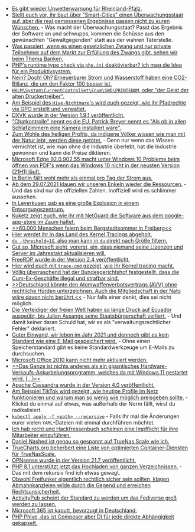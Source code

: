 * [Es gibt wieder Unwetterwarnung für Rheinland-Pfalz.](https://blog.fefe.de/?ts=9e02d6e4)
* [Stellt euch vor, ihr baut über "Smart-Cities" einen Überwachungsstaat auf, aber die real gemessenen Ergebnisse passen nicht zu euren Wünschen.](https://blog.fefe.de/?ts=9e01c50d) - Was macht der Überwachungsstaat? Passt das Ergebnis der Software an und schwupps, kommen die Schüsse aus den gewünschten "Gewaltgegenden" statt aus der wahren Täterstelle.
* [Was passiert, wenn es einen gesetzlichen Zwang und nur private Teilnehmer auf dem Markt zur Erfüllung des Zwangs gibt, sehen wir beim Thema Banken.](https://blog.fefe.de/?ts=9e005159)
* [PHP's runtime type check via `php.ini` deaktivierbar? Ich mag die Idee für ein Produktivsystem.](https://stitcher.io/blog/we-dont-need-runtime-type-checks)
* [Nein? Doch! Oh? Erneuerbarer Strom und Wasserstoff haben eine CO2-Billanz, die um den Faktor 100 besser ist.](https://www.sonnenseite.com/de/mobilitaet/gesamt-klimabilanz-von-elektroautos-ist-fast-70-besser-als-bei-verbrennerfahrzeugen/)
* [`HKLM\System\CurrentControlSet\Enum\SWD\PRINTENUM`, oder "der Geist der alten Druckertreiber".](https://newyear2006.wordpress.com/2021/07/26/geist-druckertreiber-unter-windows-los-werden/)
* [Am Beispiel des `Hive-Nightmare`'s wird euch gezeigt, wie ihr Pfadrechte via GPO erstellt und verwaltet.](https://www.windowspro.de/wolfgang-sommergut/ntfs-berechtigungen-ueber-gruppenrichtlinien-anpassen)
* [DXVK wurde in der Version 1.9.1 veröffentlicht.](https://www.phoronix.com/scan.php?page=news_item&px=DXVK-1.9.1-Released)
* ["Chatkontrolle" nennt es die EU, Patrick Breyer nennt es "Als ob in allen Schlafzimmern eine Kamera installiert wäre".](https://www.t-online.de/digital/id_90436038/chatkontrolle-in-der-eu-so-etwas-hatten-wir-auf-deutschen-boden-nur-in-diktaturen-.html)
* [Zum Wohle des heiligen Profits, da indigene Völker wissen wie man mit der Natur lebt, werden diese getötet.](https://netzfrauen.org/2021/07/26/earth-5/) - Denn nur wenn das Wissen vernichtet ist, wie man ohne die Industrie überlebt, hat die Industrie gewonnen und kann die Preise diktieren.
* [Microsoft Edge 92.0.902.55 macht unter Windows 10 Probleme beim öffnen von PDF's wenn das Windows 10 nicht in der neusten Version (21H1) läuft.](https://www.borncity.com/blog/2021/07/26/microsoft-edge-92-0-902-55-verursacht-freezes-bei-pdfs/)
* [In Berlin fällt wohl mehr als einmal pro Tag der Strom aus.](https://blog.fefe.de/?ts=9e004baf)
* [Ab dem 29.07.2021 klauen wir unseren Enkeln wieder die Ressourcen.](https://www.sonnenseite.com/de/umwelt/corona-effekt-hat-nur-ein-jahr-gewirkt-erdueberlastungstag-so-frueh-wie-2019/) - Und das sind nur die offiziellen Zahlen. Inoffiziell wird es schlimmer aussehen.
* [In Leverkusen gab es eine große Explosion in einem Entsorgungszentrum.](https://blog.fefe.de/?ts=9e01174e)
* [Kuketz zeigt euch, wie ihr mit NetGuard die Software aus dem google-app-store im Zaum haltet.](https://www.kuketz-blog.de/netguard-datensendeverhalten-von-android-apps-beeinflussen-digitaler-schutzschild-teil11/)
* [>>60.000 Menschen feiern beim Bergstadtsommer in Freiberg<<](https://www.mdr.de/nachrichten/sachsen/chemnitz/freiberg/bergstadtsommer-bilanz-100.html)
* [Hier werdet ihr in das Land des Kernel Tracings abgeholt.](https://opensource.com/article/21/7/linux-kernel-ftrace)
* [`du -threshold=1G`, also man kann in `du` direkt nach Größe filtern.](https://opensource.com/article/21/7/check-disk-space-linux-du)
* [Gut so, Microsoft sieht, vorerst, ein, dass niemand seine Lizenzen und Server im Jahrestakt aktualisieren will.](https://www.borncity.com/blog/2021/07/28/windows-server-gibt-es-knftig-nur-als-ltsc-versionen/)
* [FreeRDP wurde in der Version 2.4 veröffentlicht.](https://www.phoronix.com/scan.php?page=news_item&px=FreeRDP-2.4)
* [Hier wird euch mit `trace-cmd` gezeigt, wie Ihr Kernel tracing macht.](https://opensource.com/article/21/7/linux-kernel-trace-cmd)
* [Völlig überraschend hat der Bundesgerichtshof festgestellt, dass die Cum-Ex-Geschäfte illegal und strafbar sind.](https://blog.fefe.de/?ts=9ffff965)
* [>>Deutschland könnte den Atomwaffenverbotsvertrags (AVV) ohne rechtliche Hürden unterzeichnen. Auch die Mitgliedschaft in der Nato wäre davon nicht berührt.<<](https://www.sonnenseite.com/de/politik/greenpeace-studie-so-kann-deutschland-atomwaffenfrei-werden/) - Nur falls einer denkt, dies sei nicht möglich.
* [Die Verteidiger der freien Welt haben so lange Druck auf Ecuador ausgeübt, bis Julian Assange seine Staatsbürgerschaft verliert.](https://blog.fefe.de/?ts=9fff82f4) - Und damit keiner daran Schuld hat, wir es als "verwaltungsrechtlicher Fehler" deklariert.
* [Guter Einwand, wir leben im Jahr 2021 und dennoch gibt es kein Standard wie eine E-Mail gespeichert wird.](https://utcc.utoronto.ca/~cks/space/blog/tech/ModernEmailSearchingProblem) - Ohne einen Speicherstandard gibt es keine Standardwerkzeuge um E-Mails zu durchsuchen.
* [Microsoft Office 2010 kann nicht mehr aktiviert werden.](https://www.borncity.com/blog/2021/07/28/microsoft-office-2010-keine-aktivierung-mehr/)
* [>>Das Ganze ist nichts anderes als ein gigantisches Hardware-Verkaufs-Ankurbelungsprogramm, welches da mit Windows 11 gestartet wird. [...]<<](https://www.borncity.com/blog/2021/07/28/windows-11-microsoft-ama-die-hw-anforderungen-app-updates-und-weitere-einsichten/)
* [Apache Cassandra wurde in der Version 4.0 veröffentlicht.](https://www.phoronix.com/scan.php?page=news_item&px=Apache-Cassandra-4.0)
* [Am Beispiel TikTok wird gezeigt, wie heutige Profile im Netz funktionieren und warum man so wenig wie möglich preisgeben sollte.](https://netzpolitik.org/2021/datenjournalismus-tiktoks-algorithmus-draengt-zu-nischeninhalten/) - Klickst du einmal auf etwas, was außerhalb der Norm fällt, wirst du radikalisiert.
* [`kubectl apply -f <path> --recursive`](https://www.shellhacks.com/kubectl-apply-all-files-in-directory/) - Falls Ihr mal die Änderungen eurer vielen `YAML`-Dateien mit einmal durchführen möchtet.
* [Ich hab recht und Hackfressenbuch scheinen eine Impfflicht für ihre Mitarbeiter einzuführen.](http://blog.todamax.net/2021/google-fuehrt-die-impfpflicht-ein/)
* [Daniel Nashed ist genau so gespannt auf TrueNas Scale wie ich.](http://blog.nashcom.de/nashcomblog.nsf/dx/truenas-scale-beta-1-this-is-freaking-awesome.htm)
* [TrueCharts.org beherbert eine Liste von optimierten Container-Diensten für TrueNasScale.](https://truecharts.org/)
* [OPNsense wurde in der Version 21.7 veröffentlicht.](https://www.phoronix.com/scan.php?page=news_item&px=OPNsense-21.7)
* [PHP 8.1 unterstützt jetzt das Hochladen von ganzen Verzeichnissen.](https://php.watch/articles/php81-directory-uploads) - Das mit dem rekursiv find ich etwas gewagt.
* [Obwohl Freifunker eigentlich rechtlich sicher sein sollten, klagen Abmahnkanzleien wilde durch die Gegend und erreichen Rechtsunsicherheit.](https://netzpolitik.org/2021/abmahnungen-wegen-filesharing-freifunk-gute-absichten-koennen-menschen-finanziell-ruinieren/)
* [ActivityPub scheint der Standard zu werden um das Fediverse groß werden zu lassen.](https://www.kuketz-blog.de/activitypub-das-fediverse-braucht-ein-einheitliches-protokoll/)
* [Microsoft 365 ist kaputt, bevorzugt in Deutschland.](https://www.borncity.com/blog/2021/07/29/strung-bei-microsoft-365-2/)
* [PHP Phive, das ist Composer aber DI für jede direkte Abhängigkeit gekapselt.](https://php.watch/articles/phive)
